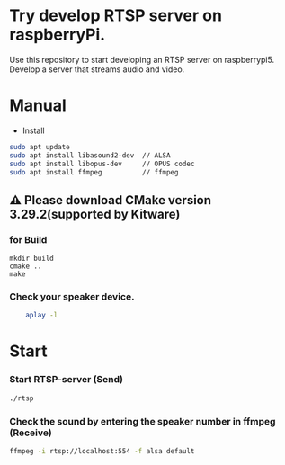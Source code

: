 # Try develop RTSP server on raspberryPi.
Use this repository to start developing an RTSP server on raspberrypi5.
Develop a server that streams audio and video.

# Manual

- Install
```bash
sudo apt update
sudo apt install libasound2-dev  // ALSA 
sudo apt install libopus-dev     // OPUS codec
sudo apt install ffmpeg		     // ffmpeg 
```
## ⚠️ Please download CMake version 3.29.2(supported by Kitware)

### for Build 
    mkdir build
    cmake ..
    make

###  Check your speaker device.
```bash
    aplay -l
```

# Start

### Start RTSP-server (Send)
```bash
./rtsp
```

### Check the sound by entering the speaker number in ffmpeg (Receive)
```bash
ffmpeg -i rtsp://localhost:554 -f alsa default
```
